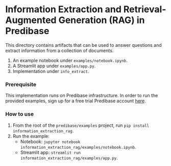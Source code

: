 # Information Extraction and Retrieval-Augmented Generation (RAG) in Predibase
This directory contains artifacts that can be used to answer questions and extract 
information from a collection of documents.
1. An example notebook under `examples/notebook.ipynb`.
2. A Streamlit app under `examples/app.py`.
3. Implementation under `info_extract`.

### Prerequisite
This implementation runs on Predibase infrastructure. In order to run the provided examples,
sign up for a free trial Predibase account [here](https://predibase.com/free-trial). 

### How to use
1. From the root of the `predibase/examples` project, run `pip install information_extraction_rag`.
2. Run the example:
   - Notebook: `jupyter notebook information_extraction_rag/examples/notebook.ipynb`.
   - Streamlit app: `streamlit run information_extraction_rag/examples/app.py`.
